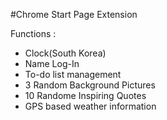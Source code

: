 #Chrome Start Page Extension

Functions :
- Clock(South Korea)
- Name Log-In
- To-do list management
- 3 Random Background Pictures
- 10 Randome Inspiring Quotes
- GPS based weather information